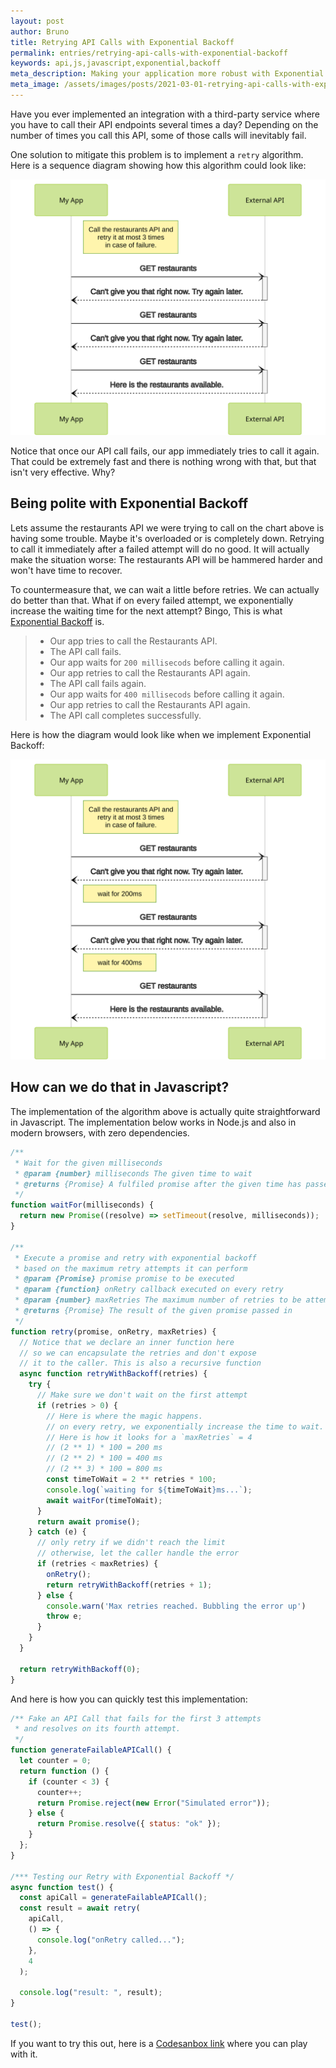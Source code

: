 ```yaml
---
layout: post
author: Bruno
title: Retrying API Calls with Exponential Backoff
permalink: entries/retrying-api-calls-with-exponential-backoff
keywords: api,js,javascript,exponential,backoff
meta_description: Making your application more robust with Exponential Backoff.
meta_image: /assets/images/posts/2021-03-01-retrying-api-calls-with-exponential-backoff.jpg
---
```


Have you ever implemented an integration with a third-party service where you have to call their API endpoints several times a day? Depending on the number of times you call this API, some of those calls will inevitably fail.

One solution to mitigate this problem is to implement a `retry` algorithm. Here is a sequence diagram showing how this algorithm could look like:

![Exponential backoff diagram](/assets/images/posts/api-without-exponential-backoff-diagram.svg)

Notice that once our API call fails, our app immediately tries to call it again. That could be extremely fast and there is nothing wrong with that, but that isn't very effective. Why?

## Being polite with Exponential Backoff

Lets assume the restaurants API we were trying to call on the chart above is having some trouble. Maybe it's overloaded or is completely down. Retrying to call it immediately after a failed attempt will do no good. It will actually make the situation worse: The restaurants API will be hammered harder and won't have time to recover.

To countermeasure that, we can wait a little before retries. We can actually do better than that. What if on every failed attempt, we exponentially increase the waiting time for the next attempt? Bingo, This is what [Exponential Backoff](https://en.wikipedia.org/wiki/Exponential_backoff) is.

> - Our app tries to call the Restaurants API.
> - The API call fails.
> - Our app waits for `200 millisecods` before calling it again.
> - Our app retries to call the Restaurants API again.
> - The API call fails again.
> - Our app waits for `400 millisecods` before calling it again.
> - Our app retries to call the Restaurants API again.
> - The API call completes successfully.

Here is how the diagram would look like when we implement Exponential Backoff:

![Exponential backoff diagram](/assets/images/posts/api-with-exponential-backoff-diagram.svg)

## How can we do that in Javascript?

The implementation of the algorithm above is actually quite straightforward in Javascript. The implementation below works in Node.js and also in modern browsers, with zero dependencies.

```js
/**
 * Wait for the given milliseconds
 * @param {number} milliseconds The given time to wait
 * @returns {Promise} A fulfiled promise after the given time has passed
 */
function waitFor(milliseconds) {
  return new Promise((resolve) => setTimeout(resolve, milliseconds));
}

/**
 * Execute a promise and retry with exponential backoff
 * based on the maximum retry attempts it can perform
 * @param {Promise} promise promise to be executed
 * @param {function} onRetry callback executed on every retry
 * @param {number} maxRetries The maximum number of retries to be attempted
 * @returns {Promise} The result of the given promise passed in
 */
function retry(promise, onRetry, maxRetries) {
  // Notice that we declare an inner function here
  // so we can encapsulate the retries and don't expose
  // it to the caller. This is also a recursive function
  async function retryWithBackoff(retries) {
    try {
      // Make sure we don't wait on the first attempt
      if (retries > 0) {
        // Here is where the magic happens.
        // on every retry, we exponentially increase the time to wait.
        // Here is how it looks for a `maxRetries` = 4
        // (2 ** 1) * 100 = 200 ms
        // (2 ** 2) * 100 = 400 ms
        // (2 ** 3) * 100 = 800 ms
        const timeToWait = 2 ** retries * 100;
        console.log(`waiting for ${timeToWait}ms...`);
        await waitFor(timeToWait);
      }
      return await promise();
    } catch (e) {
      // only retry if we didn't reach the limit
      // otherwise, let the caller handle the error
      if (retries < maxRetries) {
        onRetry();
        return retryWithBackoff(retries + 1);
      } else {
        console.warn('Max retries reached. Bubbling the error up')
        throw e;
      }
    }
  }

  return retryWithBackoff(0);
}
```

And here is how you can quickly test this implementation:

```js
/** Fake an API Call that fails for the first 3 attempts
 * and resolves on its fourth attempt.
 */
function generateFailableAPICall() {
  let counter = 0;
  return function () {
    if (counter < 3) {
      counter++;
      return Promise.reject(new Error("Simulated error"));
    } else {
      return Promise.resolve({ status: "ok" });
    }
  };
}

/*** Testing our Retry with Exponential Backoff */
async function test() {
  const apiCall = generateFailableAPICall();
  const result = await retry(
    apiCall,
    () => {
      console.log("onRetry called...");
    },
    4
  );

  console.log("result: ", result);
}

test();
```

If you want to try this out, here is a [Codesanbox link](https://codesandbox.io/s/exponential-backoff-ziy8h?file=/src/index.js) where you can play with it.
